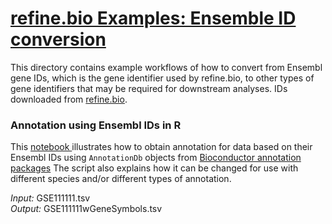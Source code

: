 # <u>refine.bio Examples: Ensemble ID conversion </u>
This directory contains example workflows of how to convert from Ensembl gene IDs, 
which is the gene identifier used by refine.bio, to other types of gene identifiers that
may be required for downstream analyses.
IDs downloaded from <a href="refine.bio.org">refine.bio</a>.

### Annotation using Ensembl IDs in R
This <a href="https://github.com/AlexsLemonade/refinebio-examples/blob/master/ensembl-id-convert/ensembl_id_convert.Rmd">
notebook </a> illustrates how to obtain annotation for data based on their Ensembl
IDs using `AnnotationDb` objects from [Bioconductor annotation packages](https://www.bioconductor.org/packages/release/BiocViews.html#___AnnotationData)
The script also explains how it can be changed for use with different species
and/or different types of annotation.

*Input:* GSE111111.tsv  
*Output:* GSE111111wGeneSymbols.tsv  
